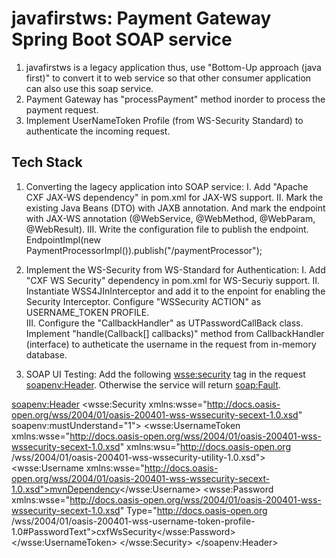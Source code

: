 # javafirstws: Payment Gateway Spring Boot SOAP service

1. javafirstws is a legacy application thus, use "Bottom-Up approach (java first)" to convert it to web service so that other consumer application can also 
use this soap service.
2. Payment Gateway has "processPayment" method inorder to process the payment request.
3. Implement UserNameToken Profile (from WS-Security Standard) to authenticate the incoming request.

## Tech Stack
1. Converting the lagecy application into SOAP service:
    I. Add "Apache CXF JAX-WS dependency" in pom.xml for JAX-WS support.
    II. Mark the existing Java Beans (DTO) with JAXB annotation. And mark the endpoint with JAX-WS annotation (@WebService, @WebMethod, @WebParam, @WebResult).
    III. Write the configuration file to publish the endpoint. 
              EndpointImpl(new PaymentProcessorImpl()).publish("/paymentProcessor");
 
 2. Implement the WS-Security from WS-Standard for Authentication:
    I. Add "CXF WS Security" dependency in pom.xml for WS-Securiy support.
    II. Instantiate WSS4JInInterceptor and add it to the enpoint for enabling the Security Interceptor. Configure "WSSecurity ACTION" as USERNAME_TOKEN PROFILE.  
    III. Configure the "CallbackHandler" as UTPasswordCallBack class. Implement "handle(Callback[] callbacks)" method from CallbackHandler (interface) to 
    autheticate the username in the request from in-memory database. 

3. SOAP UI Testing: Add the following <wsse:security> tag in the request <soapenv:Header>. Otherwise the service will return <soap:Fault>. 

 <soapenv:Header>
    <wsse:Security xmlns:wsse="http://docs.oasis-open.org/wss/2004/01/oasis-200401-wss-wssecurity-secext-1.0.xsd" soapenv:mustUnderstand="1">
      <wsse:UsernameToken xmlns:wsse="http://docs.oasis-open.org/wss/2004/01/oasis-200401-wss-wssecurity-secext-1.0.xsd" xmlns:wsu="http://docs.oasis-open.org
      /wss/2004/01/oasis-200401-wss-wssecurity-utility-1.0.xsd">
        <wsse:Username xmlns:wsse="http://docs.oasis-open.org/wss/2004/01/oasis-200401-wss-wssecurity-secext-1.0.xsd">mvnDependency</wsse:Username>
        <wsse:Password xmlns:wsse="http://docs.oasis-open.org/wss/2004/01/oasis-200401-wss-wssecurity-secext-1.0.xsd" Type="http://docs.oasis-open.org
        /wss/2004/01/oasis-200401-wss-username-token-profile-1.0#PasswordText">cxfWsSecurity</wsse:Password>
      </wsse:UsernameToken>
    </wsse:Security>
  </soapenv:Header>
